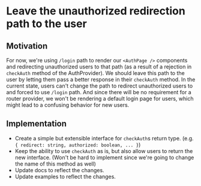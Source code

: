 # Leave the unauthorized redirection path to the user

## Motivation

For now, we're using `/login` path to render our `<AuthPage />` components and redirecting unauthorized users to that path (as a result of a rejection in `checkAuth` method of the AuthProvider). We should leave this path to the user by letting them pass a better response in their `checkAuth` method. In the current state, users can't change the path to redirect unauthorized users to and forced to use `/login` path. And since there will be no requirement for a router provider, we won't be rendering a default login page for users, which might lead to a confusing behavior for new users.

## Implementation

- Create a simple but extensible interface for `checkAuth`s return type. (e.g. `{ redirect: string, authorized: boolean, ... }`)
- Keep the ability to use `checkAuth` as is, but also allow users to return the new interface. (Won't be hard to implement since we're going to change the name of this method as well)
- Update docs to reflect the changes.
- Update examples to reflect the changes.
